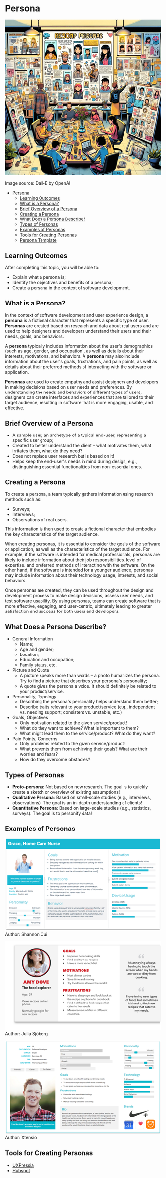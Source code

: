 # Persona

![Persona](Persona.webp)

Image source: Dall-E by OpenAI

- [Persona](#persona)
  - [Learning Outcomes](#learning-outcomes)
  - [What is a Persona?](#what-is-a-persona)
  - [Brief Overview of a Persona](#brief-overview-of-a-persona)
  - [Creating a Persona](#creating-a-persona)
  - [What Does a Persona Describe?](#what-does-a-persona-describe)
  - [Types of Personas](#types-of-personas)
  - [Examples of Personas](#examples-of-personas)
  - [Tools for Creating Personas](#tools-for-creating-personas)
  - [Persona Template](#persona-template)

## Learning Outcomes

After completing this topic, you will be able to:

- Explain what a persona is;
- Identify the objectives and benefits of a persona;
- Create a persona in the context of software development.

## What is a Persona?

In the context of software development and user experience design, a **persona** is a fictional character that represents a specific type of user. **Personas** are created based on research and data about real users and are used to help designers and developers understand their users and their needs, goals, and behaviors.

A **persona** typically includes information about the user's demographics (such as age, gender, and occupation), as well as details about their interests, motivations, and behaviors. A **persona** may also include information about the user's goals, frustrations, and pain points, as well as details about their preferred methods of interacting with the software or application.

**Personas** are used to create empathy and assist designers and developers in making decisions based on user needs and preferences. By understanding the needs and behaviors of different types of users, designers can create interfaces and experiences that are tailored to their target audience, resulting in software that is more engaging, usable, and effective.

## Brief Overview of a Persona

- A sample user, an archetype of a typical end-user, representing a specific user group;
- Created to better understand the client – what motivates them, what irritates them, what do they need?
- Does not replace user research but is based on it!
- Helps keep the end-user's needs in mind during design, e.g., distinguishing essential functionalities from non-essential ones.

## Creating a Persona

To create a persona, a team typically gathers information using research methods such as:

- Surveys;
- Interviews;
- Observations of real users.

This information is then used to create a fictional character that embodies the key characteristics of the target audience.

When creating personas, it is essential to consider the goals of the software or application, as well as the characteristics of the target audience. For example, if the software is intended for medical professionals, personas are likely to include information about their job responsibilities, level of expertise, and preferred methods of interacting with the software. On the other hand, if the software is intended for a younger audience, personas may include information about their technology usage, interests, and social behaviors.

Once personas are created, they can be used throughout the design and development process to make design decisions, assess user needs, and test software usability. By using personas, teams can create software that is more effective, engaging, and user-centric, ultimately leading to greater satisfaction and success for both users and developers.

## What Does a Persona Describe?

- General Information
  - Name;
  - Age and gender;
  - Location;
  - Education and occupation;
  - Family status, etc.
- Picture and Quote
  - A picture speaks more than words – a photo humanizes the persona. Try to find a picture that describes your persona's personality;
  - A quote gives the persona a voice. It should definitely be related to your product/service.
- Personality, Typology
  - Describing the persona's personality helps understand them better;
  - Describe traits relevant to your product/service (e.g., independent vs. needing support; consistent vs. unstable, etc.)
- Goals, Objectives
  - Only motivation related to the given service/product!
  - What do they want to achieve? What is important to them?
  - What might lead them to the service/product? What do they want?
- Pain Points, Concerns
  - Only problems related to the given service/product!
  - What prevents them from achieving their goals? What are their worries and fears?
  - How do they overcome obstacles?

## Types of Personas

- **Proto-persona**: Not based on new research. The goal is to quickly create a sketch or overview of existing assumptions!
- **Qualitative Persona**: Based on small-scale studies (e.g., interviews, observations). The goal is an in-depth understanding of clients!
- **Quantitative Persona**: Based on large-scale studies (e.g., statistics, surveys). The goal is to personify data!

## Examples of Personas

![Persona 1](persona_1.png)
Author: Shannon Cui

![Persona 2](persona_2.png)
Author: Julia Sjöberg

![Persona 3](persona_3.png)
Author: Xtensio

## Tools for Creating Personas

- [UXPressia](https://uxpressia.com/)
- [Hubspot](https://www.hubspot.com/make-my-persona)

